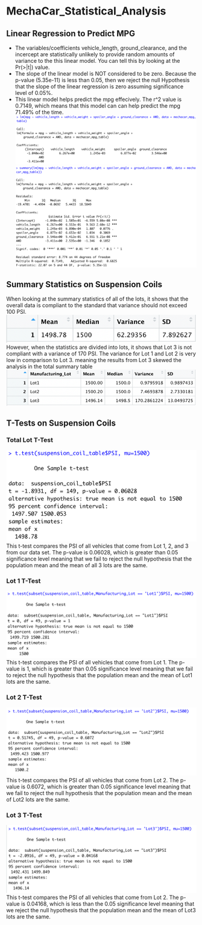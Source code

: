 # MechaCar_Statistical_Analysis

## Linear Regression to Predict MPG
- The variables/coefficients vehicle_length, ground_clearance, and the incercept are statistically unlikely to provide random amounts of variance to the this linear model. You can tell this by looking at the Pr(>|t|) value.
- The slope of the linear model is NOT considered to be zero. Because the p-value (5.35e-11) is less than 0.05, then we reject the null Hypothesis that the slope of the linear regression is zero assuming significance level of 0.05%.
- This linear model helps predict the mpg effecively. The r^2 value is 0.7149, which means that this model can can help predict the mpg 71.49% of the time.
![lm](https://github.com/cailynjmiller/MechaCar_Statistical_Analysis/blob/main/images/d1_lm%20function.png)<br/>
![summary](https://github.com/cailynjmiller/MechaCar_Statistical_Analysis/blob/main/images/d1_summary%20function.png)

## Summary Statistics on Suspension Coils
When looking at the summary statistics of all of the lots, it shows that the overall data is compliant to the standard that variance should not exceed 100 PSI.<br/>
![Total Summary](https://github.com/cailynjmiller/MechaCar_Statistical_Analysis/blob/main/images/total_summary%20table.png)<br/>
However, when the statistics are divided into lots, it shows that Lot 3 is not compliant with a variance of 170 PSI. The variance for Lot 1 and Lot 2 is very low in comparison to Lot 3. meaning the results from Lot 3 skewed the analysis in the total summary table<br/>
![Lot Summary](https://github.com/cailynjmiller/MechaCar_Statistical_Analysis/blob/main/images/lot_summary%20table.png)<br/>

## T-Tests on Suspension Coils
### Total Lot T-Test
![tteset](https://github.com/cailynjmiller/MechaCar_Statistical_Analysis/blob/main/images/ttest.png)
This t-test compares the PSI of all vehicles that come from Lot 1, 2, and 3 from our data set. The p-value is 0.06028, which is greater than 0.05 significance level meaning that we fail to reject the null hypothesis that the population mean and the mean of all 3 lots are the same.
### Lot 1 T-Test
![lot1](https://github.com/cailynjmiller/MechaCar_Statistical_Analysis/blob/main/images/ttest%20lot1.png)
This t-test compares the PSI of all vehicles that come from Lot 1. The p-value is 1, which is greater than 0.05 significance level meaning that we fail to reject the null hypothesis that the population mean and the mean of Lot1 lots are the same.
### Lot 2 T-Test
![lot2](https://github.com/cailynjmiller/MechaCar_Statistical_Analysis/blob/main/images/ttest%20lot2.png)
This t-test compares the PSI of all vehicles that come from Lot 2. The p-value is 0.6072, which is greater than 0.05 significance level meaning that we fail to reject the null hypothesis that the population mean and the mean of Lot2 lots are the same.
### Lot 3 T-Test
![lot3](https://github.com/cailynjmiller/MechaCar_Statistical_Analysis/blob/main/images/ttest%20lot3.png)
This t-test compares the PSI of all vehicles that come from Lot 2. The p-value is 0.04168, which is less than the 0.05 significance level meaning that we reject the null hypothesis that the population mean and the mean of Lot3 lots are the same.
